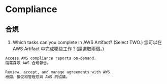 # Compliance
## 合規

1. Which tasks can you complete in AWS Artifact? (Select TWO.) 您可以在 AWS Artifact 中完成哪些工作？(請選取兩個。)
```bash
Access AWS compliance reports on-demand.
隨需存取 AWS 合規報告。

Review, accept, and manage agreements with AWS.
檢閱、接受和管理您與 AWS 的協議。
```